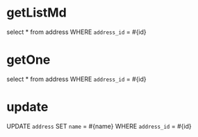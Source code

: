 getListMd
===
select * from address WHERE  `address_id` = #{id}

getOne
===
select * from address WHERE  `address_id` = #{id}

update
===
UPDATE
`address`
SET
`name` = #{name}
WHERE  `address_id` = #{id}


